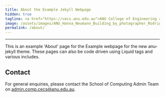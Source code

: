 ```yaml
---
title: About the Example Jekyll Webpage
hidden: true
tagline: <a href="https://cecs.anu.edu.au">ANU College of Engineering and Computer Science</a>
image: /assets/images/ANU_Hanna_Neumann_Building_by_photographer_Rodrigo_Vargas.jpg
permalink: /about/
---
```


---

This is an example 'About' page for the Example webpage for the new anu-jekyll theme.
These pages can also be code driven using Liquid tags and various includes.

## Contact

For general enquiries, please contact the School of Computing Admin Team on
[admin.comp.cecs@anu.edu.au](mailto:admin.comp.cecs@anu.edu.au).
